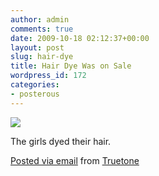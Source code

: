 ```yaml
---
author: admin
comments: true
date: 2009-10-18 02:12:37+00:00
layout: post
slug: hair-dye
title: Hair Dye Was on Sale
wordpress_id: 172
categories:
- posterous
---
```


[![](http://posterous.com/getfile/files.posterous.com/truetone/HnikYUPLfxb0cJsmEleai2eyOLtX3NYcqmI6tKE2d82DGb6JMhkPJcawNq3C/CIMG0097.jpg.scaled.500.jpg)](http://posterous.com/getfile/files.posterous.com/truetone/HFnsHdcR7hhF8zt7PqB22KgZYgn0CH4HTcyTTKrLqjY6b8Uj1o7LRyExbx5Y/CIMG0097.jpg.scaled.1000.jpg)





The girls dyed their hair.







[Posted via email](http://posterous.com) from [Truetone](http://truetone.posterous.com/5944339)
